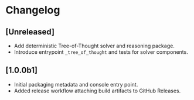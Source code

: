 # Changelog

## [Unreleased]

- Add deterministic Tree-of-Thought solver and reasoning package.
- Introduce entrypoint `_tree_of_thought` and tests for solver components.

## [1.0.0b1]
- Initial packaging metadata and console entry point.
- Added release workflow attaching build artifacts to GitHub Releases.

